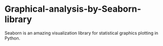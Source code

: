 # Graphical-analysis-by-Seaborn-library
Seaborn is an amazing visualization library for statistical graphics plotting in Python.
